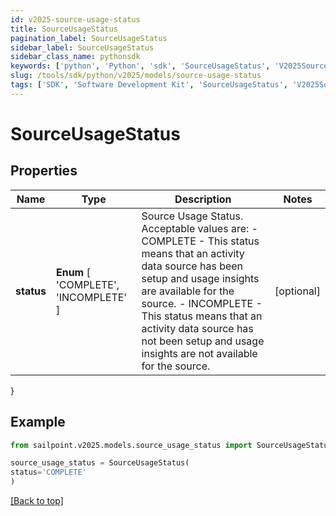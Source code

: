 ```yaml
---
id: v2025-source-usage-status
title: SourceUsageStatus
pagination_label: SourceUsageStatus
sidebar_label: SourceUsageStatus
sidebar_class_name: pythonsdk
keywords: ['python', 'Python', 'sdk', 'SourceUsageStatus', 'V2025SourceUsageStatus'] 
slug: /tools/sdk/python/v2025/models/source-usage-status
tags: ['SDK', 'Software Development Kit', 'SourceUsageStatus', 'V2025SourceUsageStatus']
---
```


# SourceUsageStatus


## Properties

Name | Type | Description | Notes
------------ | ------------- | ------------- | -------------
**status** |  **Enum** [  'COMPLETE',    'INCOMPLETE' ] | Source Usage Status. Acceptable values are:   - COMPLETE       - This status means that an activity data source has been setup and usage insights are available for the source.   - INCOMPLETE       - This status means that an activity data source has not been setup and usage insights are not available for the source. | [optional] 
}

## Example

```python
from sailpoint.v2025.models.source_usage_status import SourceUsageStatus

source_usage_status = SourceUsageStatus(
status='COMPLETE'
)

```
[[Back to top]](#) 

